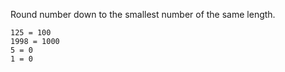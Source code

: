 Round number down to the smallest number of the same length.

    125 = 100
    1998 = 1000
    5 = 0
    1 = 0
